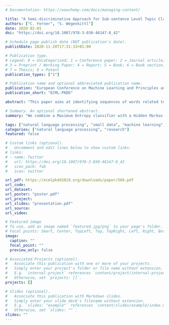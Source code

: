 ```yaml
---
# Documentation: https://wowchemy.com/docs/managing-content/

title: "A Semi-discriminative Approach for Sub-sentence Level Topic Classification on a Small Dataset"
authors: ["C. Ferner", "S. Wegenkittl"]
date: 2020-02-01
doi: "https://doi.org/10.1007/978-3-030-46147-8_42"

# Schedule page publish date (NOT publication's date).
publishDate: 2020-11-20T17:31:33+01:00

# Publication type.
# Legend: 0 = Uncategorized; 1 = Conference paper; 2 = Journal article;
# 3 = Preprint / Working Paper; 4 = Report; 5 = Book; 6 = Book section;
# 7 = Thesis; 8 = Patent
publication_types: ["1"]

# Publication name and optional abbreviated publication name.
publication: "European Conference on Machine Learning and Principles and Practice of Knowledge Discovery in Databases"
publication_short: "ECML-PKDD"

abstract: "This paper aims at identifying sequences of words related to specific product components in online product reviews. A reliable baseline performance for this topic classification problem is given by a Max Entropy classifier which assumes independence over subsequent topics. However, the reviews exhibit an inherent structure on the document level allowing to frame the task as sequence classification problem. Since more flexible models from the class of Conditional Random Fields were not competitive because of the limited amount of training data available, we propose using a Hidden Markov Model instead and decouple the training of transition and emission probabilities. The discriminating power of the Max Entropy approach is used for the latter. Besides outperforming both standalone methods as well as more generic models such as linear-chain Conditional Random Fields, the combined classifier is able to assign topics on subsentence level although labeling in the training data is only available on sentence level."

# Summary. An optional shortened abstract.
summary: "We combine a Maximum Entropy classifier with a Hidden Markov Model for exploiting the inherent document structure for topic classification."

tags: ["natural language processing", "small data", "machine learning", "hidden markov model", "topic classification"]
categories: ["natural language processing", "research"]
featured: false

# Custom links (optional).
#   Uncomment and edit lines below to show custom links.
# links:
# - name: Twitter
#   url: https://doi.org/10.1007/978-3-030-46147-8_42
#   icon_pack: fab
#   icon: twitter

url_pdf: https://ecmlpkdd2019.org/downloads/paper/566.pdf
url_code:
url_dataset:
url_poster: "poster.pdf"
url_project:
url_slides: "presentation.pdf"
url_source:
url_video:

# Featured image
# To use, add an image named `featured.jpg/png` to your page's folder. 
# Focal points: Smart, Center, TopLeft, Top, TopRight, Left, Right, BottomLeft, Bottom, BottomRight.
image:
  caption: ""
  focal_point: ""
  preview_only: false

# Associated Projects (optional).
#   Associate this publication with one or more of your projects.
#   Simply enter your project's folder or file name without extension.
#   E.g. `internal-project` references `content/project/internal-project/index.md`.
#   Otherwise, set `projects: []`.
projects: []

# Slides (optional).
#   Associate this publication with Markdown slides.
#   Simply enter your slide deck's filename without extension.
#   E.g. `slides: "example"` references `content/slides/example/index.md`.
#   Otherwise, set `slides: ""`.
slides: ""
---
```

